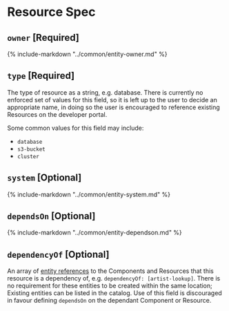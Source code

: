 # Resource Spec

<!--start-fields-->

## `owner` [Required]

{%
    include-markdown "../common/entity-owner.md"
%}

## `type` [Required]

The type of resource as a string, e.g. database. There is currently no enforced set of values for this field, so it is left up to the user to decide an appropriate name, in doing so the user is encouraged to reference existing Resources on the developer portal.

Some common values for this field may include:

- `database`
- `s3-bucket`
- `cluster`

## `system` [Optional]

{%
    include-markdown "../common/entity-system.md"
%}

## `dependsOn` [Optional]

{%
    include-markdown "../common/entity-dependson.md"
%}

## `dependencyOf` [Optional]

An array of [entity references](https://backstage.io/docs/features/software-catalog/references#string-references) to the Components and Resources that this resource is a dependency of, e.g. `dependencyOf: [artist-lookup]`. There is no requirement for these entities to be created within the same location; Existing entities can be listed in the catalog. Use of this field is discouraged in favour defining `dependsOn` on the dependant Component or Resource.

<!--end-fields-->
